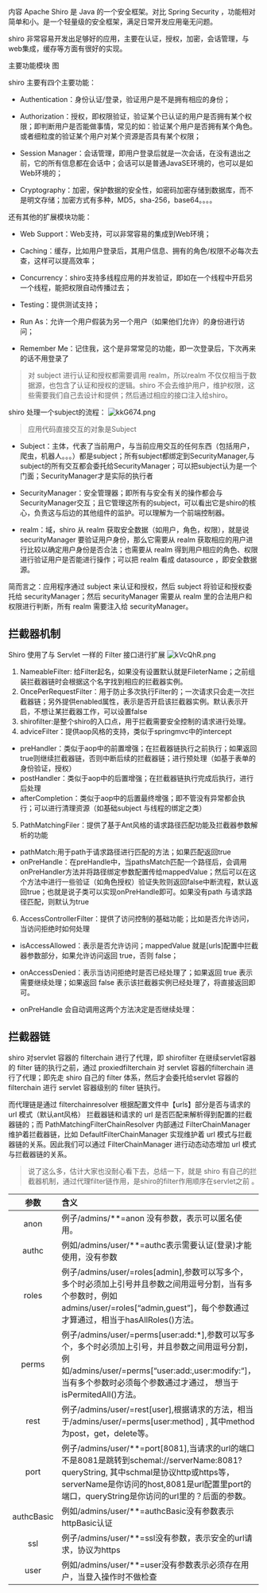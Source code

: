 内容
Apache Shiro 是 Java 的一个安全框架。对比 Spring Security ，功能相对简单和小。是一个轻量级的安全框架，满足日常开发应用毫无问题。

shiro 非常容易开发出足够好的应用，主要在认证，授权，加密，会话管理，与web集成，缓存等方面有很好的实现。

主要功能模块
图

shiro 主要有四个主要功能：

- Authentication：身份认证/登录，验证用户是不是拥有相应的身份；

- Authorization：授权，即权限验证，验证某个已认证的用户是否拥有某个权限；即判断用户是否能做事情，常见的如：验证某个用户是否拥有某个角色。或者细粒度的验证某个用户对某个资源是否具有某个权限；

- Session Manager：会话管理，即用户登录后就是一次会话，在没有退出之前，它的所有信息都在会话中；会话可以是普通JavaSE环境的，也可以是如Web环境的；

- Cryptography：加密，保护数据的安全性，如密码加密存储到数据库，而不是明文存储；加密方式有多种，MD5，sha-256，base64。。。。

还有其他的扩展模块功能：

- Web Support：Web支持，可以非常容易的集成到Web环境；

- Caching：缓存，比如用户登录后，其用户信息、拥有的角色/权限不必每次去查，这样可以提高效率；

- Concurrency：shiro支持多线程应用的并发验证，即如在一个线程中开启另一个线程，能把权限自动传播过去；

- Testing：提供测试支持；

- Run As：允许一个用户假装为另一个用户（如果他们允许）的身份进行访问；

- Remember Me：记住我，这个是非常常见的功能，即一次登录后，下次再来的话不用登录了

> 对 subject 进行认证和授权都需要调用 realm，所以realm 不仅仅相当于数据源，也包含了认证和授权的逻辑。shiro 不会去维护用户，维护权限，这些需要我们自己去设计和提供；然后通过相应的接口注入给shiro。

shiro 处理一个subject的流程：
![kkG674.png](https://s2.ax1x.com/2019/01/22/kkG674.png)

> 应用代码直接交互的对象是Subject

- Subject：主体，代表了当前用户，与当前应用交互的任何东西（包括用户，爬虫，机器人。。。）都是subject；所有subject都绑定到SecurityManager,与subject的所有交互都会委托给SecurityManager；可以把subject认为是一个门面；SecurityManager才是实际的执行者

- SecurityManager：安全管理器；即所有与安全有关的操作都会与SecurityManager交互；且它管理这所有的subject，可以看出它是shiro的核心，负责这与后边的其他组件的监护。可以理解为一个前端控制器。

- realm：域，shiro 从 realm 获取安全数据（如用户，角色，权限），就是说 securityManager 要验证用户身份，那么它需要从 realm 获取相应的用户进行比较以确定用户身份是否合法；也需要从 realm 得到用户相应的角色、权限进行验证用户是否能进行操作；可以把 realm 看成 datasource ，即安全数据源。

简而言之：应用程序通过 subject 来认证和授权，然后 subject 将验证和授权委托给 securityManager；然后 securityManager 需要从 realm 里的合法用户和权限进行判断，所有 realm 需要注入给 securityManager。

## 拦截器机制
Shiro 使用了与 Servlet 一样的 Filter 接口进行扩展 
![kVcQhR.png](https://s2.ax1x.com/2019/01/23/kVcQhR.png)

1. NameableFilter: 给Filter起名，如果没有设置默认就是FileterName；之前组装拦截器链时会根据这个名字找到相应的拦截器实例。
2. OncePerRequestFilter：用于防止多次执行Filter的；一次请求只会走一次拦截器链；另外提供enabled属性，表示是否开启该拦截器实例。默认表示开启，不想让某拦截器工作，可以设置false
3. shirofilter:是整个shiro的入口点，用于拦截需要安全控制的请求进行处理。
4. adviceFilter：提供aop风格的支持，类似于springmvc中的intercept
 - preHandler：类似于aop中的前置增强；在拦截器链执行之前执行；如果返回true则继续拦截器链，否则中断后续的拦截器链；进行预处理（如基于表单的身份验证，授权）
 - postHandler：类似于aop中的后置增强；在拦截器链执行完成后执行，进行后处理
 - afterCompletion：类似于aop中的后置最终增强；即不管没有异常都会执行；可以进行清理资源（如基础subject 与线程的绑定之类）
5. PathMatchingFiler：提供了基于Ant风格的请求路径匹配功能及拦截器参数解析的功能
 - pathMatch:用于path于请求路径进行匹配的方法；如果匹配返回true
 - onPreHandle：在preHandle中，当pathsMatch匹配一个路径后，会调用onPreHandler方法并将路径绑定参数配置传给mappedValue；然后可以在这个方法中进行一些验证（如角色授权）验证失败则返回false中断流程，默认返回true；也就是说子类可以实现onPreHandle即可。如果没有path 与请求路径匹配，则默认为true
6. AccessControllerFilter：提供了访问控制的基础功能；比如是否允许访问，当访问拒绝时如何处理

 - isAccessAllowed：表示是否允许访问；mappedValue 就是[urls]配置中拦截器参数部分，如果允许访问返回 true，否则 false；

 - onAccessDenied：表示当访问拒绝时是否已经处理了；如果返回 true 表示需要继续处理；如果返回 false 表示该拦截器实例已经处理了，将直接返回即可。

 - onPreHandle 会自动调用这两个方法决定是否继续处理：

## 拦截器链
shiro 对servlet 容器的 filterchain 进行了代理，即 shirofilter 在继续servlet容器的 filter 链的执行之前，通过 proxiedfilterchain 对 servlet 容器的filterchain 进行了代理；即先走 shiro 自己的 filter 体系，然后才会委托给servlet 容器的 filterchain 进行 servlet 容器级别的 filter 链执行。

而代理链是通过 filterchainresolver 根据配置文件中【urls】部分是否与请求的 url 模式（默认ant风格）
拦截器链和请求的 url 是否匹配来解析得到配置的拦截器链的；而 PathMatchingFilterChainResolver 内部通过 FilterChainManager 维护着拦截器链，比如 DefaultFilterChainManager 实现维护着 url 模式与拦截器链的关系。因此我们可以通过 FilterChainManager 进行动态动态增加 url 模式与拦截器链的关系。

> 说了这么多，估计大家也没耐心看下去，总结一下，就是 shiro 有自己的拦截器机制，通过代理filter链作用，是shiro的filter作用顺序在servlet之前
。

| 参数 | 含义 |
|:---:|:---|
| anon |例子/admins/**=anon 没有参数，表示可以匿名使用。
|authc | 例如/admins/user/**=authc表示需要认证(登录)才能使用，没有参数
| roles| 例子/admins/user/=roles[admin],参数可以写多个，多个时必须加上引号并且参数之间用逗号分割，当有多个参数时，例如admins/user/=roles[“admin,guest”]，每个参数通过才算通过，相当于hasAllRoles()方法。
| perms |例子/admins/user/=perms[user:add:*],参数可以写多个，多个时必须加上引号，并且参数之间用逗号分割， 例如/admins/user/=perms[“user:add:,user:modify:“]，当有多个参数时必须每个参数通过才通过， 想当于isPermitedAll()方法。
| rest |例子/admins/user/=rest[user],根据请求的方法，相当于/admins/user/=perms[user:method] , 其中method为post，get，delete等。
| port |例子/admins/user/**=port[8081],当请求的url的端口不是8081是跳转到schemal://serverName:8081?queryString, 其中schmal是协议http或https等，serverName是你访问的host,8081是url配置里port的端口，queryString是你访问的url里的？后面的参数。
| authcBasic |例如/admins/user/**=authcBasic没有参数表示httpBasic认证
| ssl |例子/admins/user/**=ssl没有参数，表示安全的url请求，协议为https
| user |例如/admins/user/**=user没有参数表示必须存在用户，当登入操作时不做检查